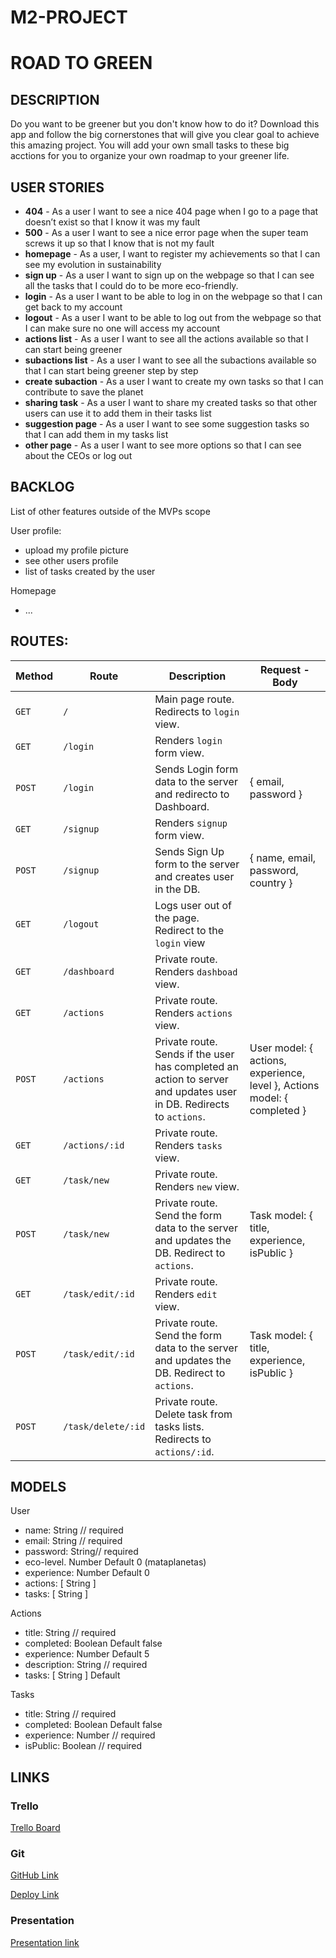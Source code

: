 # M2-PROJECT

# ROAD TO GREEN

## DESCRIPTION

Do you want to be greener but you don't know how to do it? Download this app and follow the big cornerstones that will give you clear goal to achieve this amazing project. You will add your own small tasks to these big acctions for you to organize your own roadmap to your greener life. 

## USER STORIES

- **404** - As a user I want to see a nice 404 page when I go to a page that doesn’t exist so that I know it was my fault 
- **500** - As a user I want to see a nice error page when the super team screws it up so that I know that is not my fault
- **homepage** - As a user, I want to register my achievements so that I can see my evolution in sustainability
- **sign up** - As a user I want to sign up on the webpage so that I can see all the tasks that I could do to be more eco-friendly.
- **login** - As a user I want to be able to log in on the webpage so that I can get back to my account
- **logout** - As a user I want to be able to log out from the webpage so that I can make sure no one will access my account
- **actions list** - As a user I want to see all the actions available so that I can start being greener
- **subactions list** - As a user I want to see all the subactions available so that I can start being greener step by step
- **create subaction** - As a user I want to create my own tasks so that I can contribute to save the planet 
- **sharing task** - As a user I want to share my created tasks so that other users can use it to add them in their tasks list
- **suggestion page** - As a user I want to see some suggestion tasks so that I can add them in my tasks list
- **other page** - As a user I want to see more options so that I can see about the CEOs or log out

## BACKLOG

List of other features outside of the MVPs scope

User profile:
- upload my profile picture
- see other users profile
- list of tasks created by the user

Homepage
- ...

## ROUTES:

| **Method** | **Route**                    | **Description**                                              | Request - Body                                            |
| ---------- | ---------------------------- | --------------------------------------------------------------- | --------------------------------------------------------- |
| `GET`      | `/`                          | Main page route. Redirects to `login` view.                     |                                                           |
| `GET`      | `/login`                     | Renders `login` form view.                                      |                                                           |
| `POST`     | `/login`                     | Sends Login form data to the server and redirecto to Dashboard. | { email, password }                                       |
| `GET`      | `/signup`                    | Renders `signup` form view.                                     |                                                           |
| `POST`     | `/signup`                    | Sends Sign Up form to the server and creates user in the DB.    | { name, email, password, country }                                 |
| `GET`      | `/logout`                    | Logs user out of the page. Redirect to the `login` view         |                                                           |
| `GET`      | `/dashboard`                 | Private route. Renders `dashboad` view.                         |                                                           |
| `GET`      | `/actions`                   | Private route. Renders `actions` view.                          |                                                           |
| `POST`     | `/actions`                   | Private route. Sends if the user has completed an action to server and updates user in DB. Redirects to `actions`. | User model: { actions, experience, level }, Actions model: { completed }                                     |
| `GET`      | `/actions/:id`               | Private route. Renders `tasks` view.                            |          |
| `GET`      | `/task/new`                  | Private route. Renders `new` view.                              |          |
| `POST`     | `/task/new`                  | Private route. Send the form data to the server and updates the DB. Redirect to `actions`. | Task model: { title, experience, isPublic }                                                           |
| `GET`      | `/task/edit/:id`             | Private route. Renders `edit` view.                             |                                                           |
| `POST`     | `/task/edit/:id`             | Private route. Send the form data to the server and updates the DB. Redirect to `actions`. | Task model: { title, experience, isPublic }                                                          |
| `POST`     | `/task/delete/:id`           | Private route. Delete task from tasks lists. Redirects to `actions/:id`. |                                                           |

## MODELS

User
- name: String // required
- email: String // required
- password: String// required
- eco-level. Number Default  0 (mataplanetas)
- experience: Number Default 0
- actions: [ String ] 
- tasks: [ String ] 

Actions
- title: String // required
- completed: Boolean Default false
- experience: Number Default 5
- description: String // required
- tasks: [ String ] Default

Tasks
- title: String // required
- completed: Boolean Default false
- experience: Number // required
- isPublic: Boolean // required

## LINKS

### Trello

[Trello Board](https://trello.com/b/FKpatjiD/module-02-project)

### Git

[GitHub Link](https://github.com/alex-olle/M2-Project)

[Deploy Link](http://heroku.com)

### Presentation

[Presentation link](https://docs.google.com/presentation/d/1j6GdtUhGV-k4AXhZ7ZvMIT3Sye72l_1tyAzZTZiTbuo/edit?usp=sharing)
